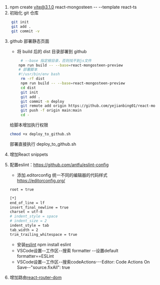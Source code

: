 1. npm create vite@3.1.0 react-mongosteen -- --template react-ts
2. 初始化 git 仓库

```sh
    git init
    git add .
    git commit -v
```

3. github 部署静态页面
   - 将 build 后的 dist 目录部署到 github
   ```sh
        # --base 指定根目录，否则找不到js文件
       npm run build -- --base=react-mongosteen-preview
       # 部署脚本
       #!/usr/bin/env bash
        rm -rf dist
        npm run build -- --base=react-mongosteen-preview
        cd dist
        git init
        git add .
        git commit -m deploy
        git remote add origin https://github.com/yejianbing01/react-mongosteen-preview.git
        git push -f origin main:main
        cd -
   ```
   给脚本增加执行权限
   ```sh
   chmod +x deploy_to_github.sh
   ```
   部署直接执行 deploy_to_github.sh

4. 增加React snippets

5. 配置eslint：https://github.com/antfu/eslint-config
    - 添加.editorconfig 统一不同的编辑器的代码样式 https://editorconfig.org/
    ```sh
    root = true

    [*]
    end_of_line = lf
    insert_final_newline = true
    charset = utf-8
    # indent_style = space
    # indent_size = 2
    indent_style = tab
    tab_width = 2
    trim_trailing_whitespace = true
    ```
    - 安装[eslint](https://eslint.bootcss.com/docs/rules/)
    npm install eslint
    - VSCode设置--工作区--搜索 formatter --设置default formatter==ESLint
    - VSCode设置--工作区--搜索codeActions---Editor: Code Actions On Save--"source.fixAll": true

6. 增加路由[react-router-dom](https://reactrouter.com/en/main/start/tutorial)